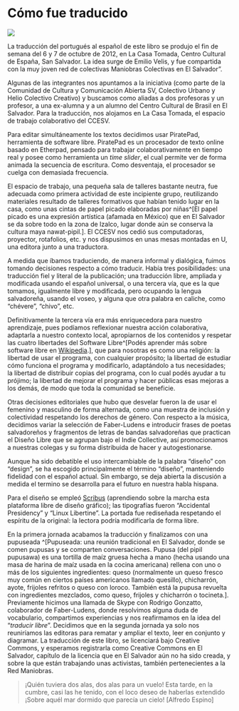 # Cómo fue traducido

![](img/traducción.jpg)

La traducción del portugués al español de este libro se produjo el fin de semana del 6 y 7 de octubre de 2012, en La Casa Tomada, Centro Cultural de España, San Salvador. La idea surge de Emilio Velis, y fue compartida con la muy joven red de colectivas Maniobras Colectivas en El Salvador”.

Algunas de las integrantes nos apuntamos a la iniciativa (como parte de la Comunidad de Cultura y Comunicación Abierta SV, Colectivo Urbano y Helio Colectivo Creativo) y buscamos como aliadas a dos profesoras y un profesor, a una ex-alumna y a un alumno del Centro Cultural de Brasil en El Salvador. Para la traducción, nos alojamos en La Casa Tomada, el espacio de trabajo colaborativo del CCESV.

Para editar simultáneamente los textos decidimos usar PiratePad, herramienta de software libre. PiratePad es un procesador de texto online basado en Etherpad, pensado para trabajar colaborativamente en tiempo real y posee como herramienta un *time slider*, el cual permite ver de forma animada la secuencia de escritura. Como desventaja, el procesador se cuelga con demasiada frecuencia.

El espacio de trabajo, una pequeña sala de talleres bastante neutra, fue adecuada como primera actividad de este incipiente grupo, reutilizando materiales resultado de talleres formativos que habían tenido lugar en la casa, como unas cintas de papel picado elaboradas por niñas^[El papel picado es una expresión artística (afamada en México) que en El Salvador se da sobre todo en la zona de Izalco, lugar donde aún se conserva la cultura maya nawat-pipil.]. El CCESV nos cedió sus computadoras, proyector, rotafolios, etc. y nos dispusimos en unas mesas montadas en U, una editora junto a una traductora.

A medida que íbamos traduciendo, de manera informal y dialógica, fuimos tomando decisiones respecto a cómo traducir. Había tres posibilidades: una traducción fiel y literal de la publicación; una traducción libre, ampliada y modificada usando el español universal, o una tercera vía, que es la que tomamos, igualmente libre y modificada, pero ocupando la lengua salvadoreña, usando el voseo, y alguna que otra palabra en caliche, como “chévere”, “chivo”, etc.

Definitivamente la tercera vía era más enriquecedora para nuestro aprendizaje, pues podíamos reflexionar nuestra acción colaborativa, adaptarla a nuestro contexto local, apropiarnos de los contenidos y respetar las cuatro libertades del Software Libre^[Podés aprender más sobre software libre en [Wikipedia](http://es.wikipedia.org/wiki/Software_libre#Libertades_del_software_libre).], que para nosotras es como una religión: la libertad de usar el programa, con cualquier propósito; la libertad de estudiar cómo funciona el programa y modificarlo, adaptándolo a tus necesidades; la libertad de distribuir copias del programa, con lo cual podés ayudar a tu prójimo; la libertad de mejorar el programa y hacer públicas esas mejoras a los demás, de modo que toda la comunidad se beneficie.

Otras decisiones editoriales que hubo que desvelar fueron la de usar el femenino y masculino de forma alternada, como una muestra de inclusión y colectividad respetando los derechos de género. Con respecto a la música, decidimos variar la selección de Faber-Ludens e introducir frases de poetas salvadoreños y fragmentos de letras de bandas salvadoreñas que practican el Diseño Libre que se agrupan bajo el Indie Collective, así promocionamos a nuestras colegas y su forma distribuida de hacer y autogestionarse.

Aunque ha sido debatible el uso intercambiable de la palabra “diseño” con “design”, se ha escogido principalmente el término “diseño”, manteniendo fidelidad con el español actual. Sin embargo, se deja abierta la discusión a medida el termino se desarrolla para el futuro en nuestra habla hispana.

Para el diseño se empleó [Scribus](https://www.scribus.net/) (aprendiendo sobre la marcha esta plataforma libre de diseño gráfico); las tipografías fueron “Accidental Presidency” y “Linux Libertine”. La portada fue rediseñada respetando el espíritu de la original: la lectora podría modificarla de forma libre.

En la primera jornada acabamos la traducción y finalizamos con una pupuseada ^[Pupuseada: una reunión tradicional en El Salvador, donde se comen pupusas y se comparten conversaciones. Pupusa (del pipil pupusawa) es una tortilla de maíz gruesa hecha a mano (hecha usando una masa de harina de maíz usada en la cocina americana) rellena con uno o más de los siguientes ingredientes: queso (normalmente un queso fresco muy común en ciertos países americanos llamado quesillo), chicharrón, ayote, frijoles refritos o queso con loroco. También está la pupusa revuelta con ingredientes mezclados, como queso, frijoles y chicharrón o tocineta.]. Previamente hicimos una llamada de Skype con Rodrigo Gonzatto, colaborador de Faber-Ludens, donde resolvimos alguna duda de vocabulario, compartimos experiencias y nos reafirmamos en la idea del “*traducir libre*”. Decidimos que en la segunda jornada ya solo nos reuniríamos las editoras para rematar y ampliar el texto, leer en conjunto y diagramar. La traducción de este libro, se licenciará bajo Creative Commons, y esperamos registrarla como Creative Commons en El Salvador, capítulo de la licencia que en El Salvador aún no ha sido creada, y sobre la que están trabajando unas activistas, también pertenecientes a la Red Maniobras.

> ¡Quién tuviera dos alas, dos alas para un vuelo! Esta tarde, en la cumbre, casi las he tenido, con el loco deseo de haberlas extendido ¡Sobre aquél mar dormido que parecía un cielo! [Alfredo Espino]
